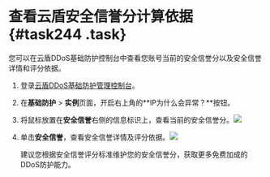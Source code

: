 # 查看云盾安全信誉分计算依据 {#task244 .task}

您可以在云盾DDoS基础防护控制台中查看您账号当前的安全信誉分以及安全信誉详情和评分依据。

1.  登录[云盾DDoS基础防护管理控制台](https://yundun.console.aliyun.com/?p=ddosnext)。 
2.  在**基础防护** \> **实例**页面，开启右上角的**IP为什么会异常？**按钮。 
3.  将鼠标放置在**安全信誉**右侧的信息标识上，查看当前的安全信誉分。![](http://static-aliyun-doc.oss-cn-hangzhou.aliyuncs.com/assets/img/79455/154710840834178_zh-CN.png)

  
4.  单击**安全信誉**，查看安全信誉详情及评分依据。![](http://static-aliyun-doc.oss-cn-hangzhou.aliyuncs.com/assets/img/79455/154710840834133_zh-CN.png)

  

    建议您根据安全信誉评分标准维护您的安全信誉分，获取更多免费加成的DDoS防护能力。


